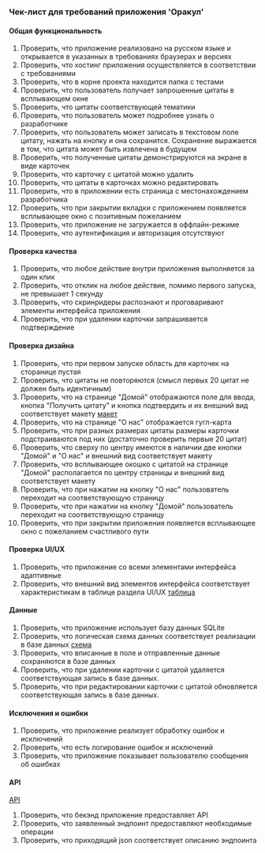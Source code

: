 ### Чек-лист для требований приложения 'Оракул'

#### Общая функциональность

1. Проверить, что приложение реализовано на русском языке и открывается в указанных в требованиях 
браузерах и версиях
2. Проверить, что хостинг приложения осуществляется в соответствии с требованиями
3. Проверить, что в корне проекта находится папка с тестами
4. Проверить, что пользователь получает запрошенные цитаты в всплывающем окне
5. Проверить, что цитаты соответствующей тематики
6. Проверить, что пользователь может подробнее узнать о разработчике
7. Проверить, что пользователь может записать в текстовом поле цитату, нажать на кнопку и она сохранится. 
Сохранение выражается в том, что цитата может быть извлечена в будущем
8. Проверить, что полученные цитаты демонстрируются на экране в виде карточек
9. Проверить, что карточку с цитатой  можно удалить
10. Проверить, что цитаты в карточках можно редактировать
11. Проверить, что в приложении есть страница с местонахождением разработчика
12. Проверить, что при закрытии вкладки с приложением появляется всплывающее
окно с позитивным пожеланием
13. Проверить, что приложение не загружается в оффлайн-режиме
14. Проверить, что аутентификация и авторизация отсутствуют

#### Проверка качества

1. Проверить, что любое действие внутри приложения выполняется за один клик
2. Проверить, что отклик на любое действие, помимо первого запуска, не превышает 1 секунду
3. Проверить, что скринридеры распознают и проговаривают элементы интерфейса приложения
4. Проверить, что при удалении карточки запрашивается подтверждение

#### Проверка дизайна

1. Проверить, что при первом запуске область для карточек на сторанице пустая
2. Проверить, что цитаты не повторяются (смысл первых 20 цитат не должен быть идентичным)
3. Проверить, что на странице "Домой" отображаются поле для ввода, кнопка "Получить цитату"
и кнопка подтвердить и их внешний вид соответствует макету 
[макет](requirements-specification-testing.md#98-макет)
4. Проверить, что на странице "О нас" отображается гугл-карта
5. Проверить, что при разных размерах цитаты размеры карточки подстраиваются под них (достаточно проверить первые 20 цитат) 
6. Проверить, что сверху по центру имеются в наличии две кнопки "Домой" и "О нас" и внешний вид соответствует макету
7. Проверить, что всплывающее окошко с цитатой на странице "Домой" располагается по центру страницы и внешний вид соответствует макету
8. Проверить, что при нажатии на кнопку "О нас" пользователь переходит на соответствующую страницу
9. Проверить, что при нажатии на кнопку "Домой" пользователь переходит на соответствующую страницу
10. Проверить, что при закрытии приложения появляется всплывающее окно с пожеланием счастливого пути

#### Проверка UI/UX

1. Проверить, что приложение со всеми элементами интерфейса адаптивные 
2. Проверить, что внешний вид элементов интерфейса соответствует характеристикам в таблице раздела UI/UX
[таблица](requirements-specification-testing.md#94-ui-и-ux)

#### Данные
1. Проверить, что приложение использует базу данных SQLite
2. Проверить, что логическая схема данных соответствует реализации в базе данных
[схема](requirements-specification-testing.md#106-логическая-модель-данных)
3. Проверить, что вписанные в поле и отправленные данные сохраняются в базе данных
4. Проверить, что при удалении карточки с цитатой удаляется соответствующая запись в базе данных. 
5. Проверить, что при редактировании карточки с цитатой обновляется соответствующая запись в базе данных. 

#### Исключения и ошибки
 
1. Проверить, что приложение реализует обработку  ошибок и исключений  
2. Проверить, что есть логирование ошибок и исключений
3. Проверить, что приложение показывает пользователю сообщения об ошибках

#### API

[API](requirements-specification-testing.md#104-api-и-эндпоинты)

1. Проверить, что бекэнд приложение предоставляет API
2. Проверить, что заявленный эндпоинт предоставляют необходимые операции
3. Проверить, что приходящий json соответствует описанию эндпоинта

